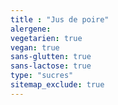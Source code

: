 ```yaml
---
title : "Jus de poire"
alergene:
vegetarien: true
vegan: true
sans-glutten: true
sans-lactose: true
type: "sucres"
sitemap_exclude: true
--- 
```

